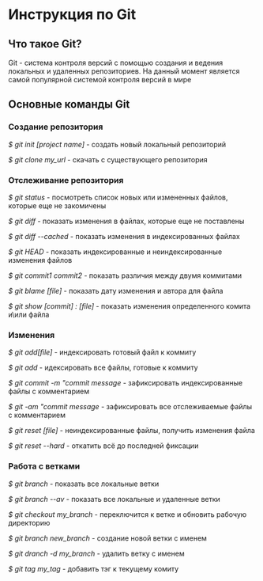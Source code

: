 # Инструкция по Git

## Что такое Git?
Git - система контроля версий с помощью создания и ведения локальных и удаленных репозиториев. На данный момент является самой популярной системой контроля версий в мире

## Основные команды Git

### Создание репозитория

*$ git init [project name]* - создать новый локальный репозиторий

*$ git clone my_url* - скачать с существующего репозитория

### Отслеживание репозитория

*$ git status* - посмотреть список новых или измененных файлов, которые еще не закомичены

*$ git diff* - показать изменения в файлах, которые еще не поставлены

*$ git diff --cached* - показать изменения в индексированных файлах

*$ git HEAD* - показать индексированные и неиндексированные изменения файлов

*$ git commit1 commit2* - показать различия между двумя коммитами

*$ git blame [file]* - показать дату изменения и автора для файла

*$ git show [commit] : [file]* - показать изменения определенного комита и\или файла

### Изменения

*$ git add[file]* - индексировать готовый файл к коммиту

*$ git add* - идексировать все файлы, готовые к коммиту

*$ git commit -m "commit message* - зафиксировать индексированные файлы с комментарием 

*$ git -am "commit message* - зафиксировать все отслеживаемые файлы с комментарием

*$ git reset [file]* - неиндексированные файлы, получить изменения файла

*$ git reset --hard* - откатить всё до последней фиксации

### Работа с ветками

*$ git branch* - показать все локальные ветки

*$ git branch --av* - показать все локальные и удаленные ветки

*$ git checkout my_branch* - переключится к ветке и обновить рабочую директорию

*$ git branch new_branch* - создание новой ветки с именем

*$ git dranch -d my_branch* - удалить ветку с именем

*$ git tag my_tag* - добавить тэг к текущему комиту